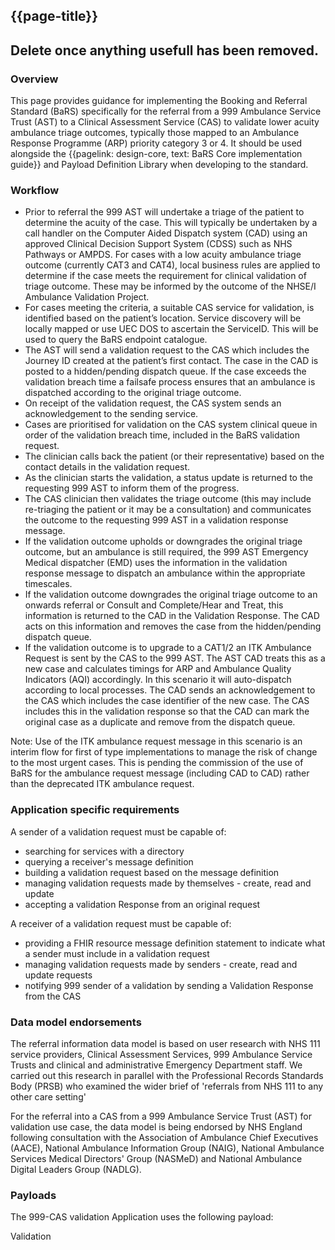 ## {{page-title}}

## Delete once anything usefull has been removed.

### Overview

This page provides guidance for implementing the Booking and Referral Standard (BaRS) specifically for the referral from a 999 Ambulance Service Trust (AST) to a Clinical Assessment Service (CAS) to validate lower acuity ambulance triage outcomes, typically those mapped to an Ambulance Response Programme (ARP) priority category 3 or 4. It should be used alongside the {{pagelink: design-core, text: BaRS Core implementation guide}} and Payload Definition Library when developing to the standard.

### Workflow



- Prior to referral the 999 AST will undertake a triage of the patient to determine the acuity of the case. This will typically be undertaken by a call handler on the Computer Aided Dispatch system (CAD) using an approved Clinical Decision Support System (CDSS) such as NHS Pathways or AMPDS. For cases with a low acuity ambulance triage outcome (currently CAT3 and CAT4), local business rules are applied to determine if the case meets the requirement for clinical validation of triage outcome. These may be informed by the outcome of the NHSE/I Ambulance Validation Project.
- For cases meeting the criteria, a suitable CAS service for validation, is identified based on the patient’s location. Service discovery will be locally mapped or use UEC DOS to ascertain the ServiceID. This will be used to query the BaRS endpoint catalogue.
- The AST will send a validation request to the CAS which includes the Journey ID created at the patient’s first contact.
The case in the CAD is posted to a hidden/pending dispatch queue. If the case exceeds the validation breach time a failsafe process ensures that an ambulance is dispatched according to the original triage outcome.
- On receipt of the validation request, the CAS system sends an acknowledgement to the sending service.
- Cases are prioritised for validation on the CAS system clinical queue in order of the validation breach time, included in the BaRS validation request.
- The clinician calls back the patient (or their representative) based on the contact details in the validation request.
- As the clinician starts the validation, a status update is returned to the requesting 999 AST to inform them of the progress.
- The CAS clinician then validates the triage outcome (this may include re-triaging the patient or it may be a consultation) and communicates the outcome to the requesting 999 AST in a validation response message. 
- If the validation outcome upholds or downgrades the original triage outcome, but an ambulance is still required, the 999 AST Emergency Medical dispatcher (EMD) uses the information in the validation response message to dispatch an ambulance within the appropriate timescales. 
- If the validation outcome downgrades the original triage outcome to an onwards referral or Consult and Complete/Hear and Treat, this information is returned to the CAD in the Validation Response. The CAD acts on this information and removes the case from the hidden/pending dispatch queue.
- If the validation outcome is to upgrade to a CAT1/2 an ITK Ambulance Request is sent by the CAS to the 999 AST. The AST CAD treats this as a new case and calculates timings for ARP and Ambulance Quality Indicators (AQI) accordingly. In this scenario it will auto-dispatch according to local processes. The CAD sends an acknowledgement to the CAS which includes the case identifier of the new case. The CAS includes this in the validation response so that the CAD can mark the original case as a duplicate and remove from the dispatch queue. 

Note: Use of the ITK ambulance request message in this scenario is an interim flow for first of type implementations to manage the risk of change to the most urgent cases. This is pending the commission of the use of BaRS for the ambulance request message (including CAD to CAD) rather than the deprecated ITK ambulance request.



### Application specific requirements

A sender of a validation request must be capable of:

- searching for services with a directory   
- querying a receiver's message definition
- building a validation request based on the message definition
- managing validation requests made by themselves - create, read and update
- accepting a validation Response from an original request

A receiver of a validation request must be capable of:

- providing a FHIR resource message definition statement to indicate what a sender must include in a validation request 
- managing validation requests made by senders - create, read and update requests
- notifying 999 sender of a validation by sending a Validation Response from the CAS

### Data model endorsements

The referral information data model is based on user research with NHS 111 service providers, Clinical Assessment Services, 999 Ambulance Service Trusts and clinical and administrative Emergency Department staff.  We carried out this research in parallel with the Professional Records Standards Body  (PRSB) who examined the wider brief of 'referrals from NHS 111 to any other care setting' 

For the referral into a CAS from a 999 Ambulance Service Trust (AST) for validation use case, the data model is being endorsed by NHS England following consultation with  the Association of Ambulance Chief Executives (AACE),  National Ambulance Information Group (NAIG), National Ambulance Services Medical Directors' Group (NASMeD) and National Ambulance Digital Leaders Group (NADLG). 

### Payloads

The 999-CAS validation Application uses the following payload:

Validation



